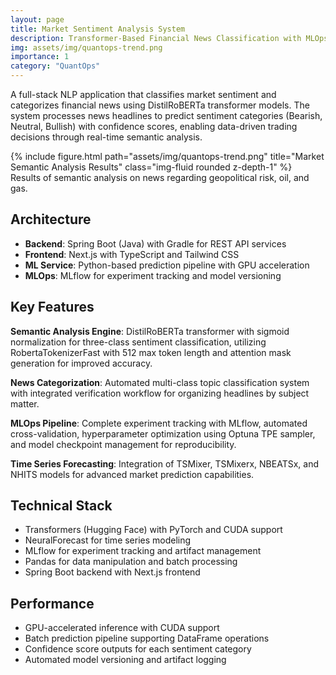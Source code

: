 ```yaml
---
layout: page
title: Market Sentiment Analysis System
description: Transformer-Based Financial News Classification with MLOps Pipeline
img: assets/img/quantops-trend.png
importance: 1
category: "QuantOps"
---
```


A full-stack NLP application that classifies market sentiment and categorizes financial news using DistilRoBERTa transformer models. The system processes news headlines to predict sentiment categories (Bearish, Neutral, Bullish) with confidence scores, enabling data-driven trading decisions through real-time semantic analysis.

<div class="row justify-content-sm-center">
    <div class="col-sm mt-3 mt-md-0">
        {% include figure.html path="assets/img/quantops-trend.png" title="Market Semantic Analysis Results" class="img-fluid rounded z-depth-1" %}
    </div>
</div>
<div class="caption">
    Results of semantic analysis on news regarding geopolitical risk, oil, and gas.
</div>

## Architecture
- **Backend**: Spring Boot (Java) with Gradle for REST API services
- **Frontend**: Next.js with TypeScript and Tailwind CSS
- **ML Service**: Python-based prediction pipeline with GPU acceleration
- **MLOps**: MLflow for experiment tracking and model versioning

## Key Features
**Semantic Analysis Engine**: DistilRoBERTa transformer with sigmoid normalization for three-class sentiment classification, utilizing RobertaTokenizerFast with 512 max token length and attention mask generation for improved accuracy.

**News Categorization**: Automated multi-class topic classification system with integrated verification workflow for organizing headlines by subject matter.

**MLOps Pipeline**: Complete experiment tracking with MLflow, automated cross-validation, hyperparameter optimization using Optuna TPE sampler, and model checkpoint management for reproducibility.

**Time Series Forecasting**: Integration of TSMixer, TSMixerx, NBEATSx, and NHITS models for advanced market prediction capabilities.

## Technical Stack
- Transformers (Hugging Face) with PyTorch and CUDA support
- NeuralForecast for time series modeling
- MLflow for experiment tracking and artifact management
- Pandas for data manipulation and batch processing
- Spring Boot backend with Next.js frontend

## Performance
- GPU-accelerated inference with CUDA support
- Batch prediction pipeline supporting DataFrame operations
- Confidence score outputs for each sentiment category
- Automated model versioning and artifact logging
